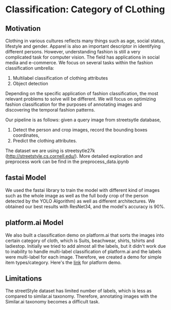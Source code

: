 # Classification: Category of CLothing


## Motivation
Clothing in various cultures reflects many things such as age, social status, lifestyle and gender. Apparel is also an important descriptor in identifying different persons. However, understanding fashion is still a very complicated task for computer vision. The field has applications in social media and e-commerce. We focus on several tasks within the fashion classification umbrella:

1.  Multilabel classification of clothing attributes
2.  Object detection

Depending on the specific application of fashion classification, the most relevant problems to solve will be different. We will focus on optimizing fashion classification for the purposes of annotating images and discovering the temporal fashion patterns.

Our pipeline is as follows: given a query image from streetsytle database,

1.  Detect the person and crop images, record the bounding boxes coordinates,
2.  Predict the clothing attributes.

The dataset we are using is streetsytle27k (http://streetstyle.cs.cornell.edu/). 
More detailed exploration and preprocess work can be find in the preprocess_data.ipynb

## fastai Model
We used the fastai library to train the model with different kind of images such as the whole image as well as the full body crop of the person detected by the YOLO Algorithm) as well as different architectures. We obtained our best results with ResNet34, and the model's accuracy is 90%.


## platform.ai Model
We also built a classification demo on platform.ai that sorts the images into certain category of cloth, which is Suits, beachwear, shirts, tshirts and ladiestop. Initially we tried to add almost all the labels, but it didn't work due to inability to handle multi-label classification of platform.ai and the labels were multi-label for each image. Therefore, we created a demo for simple item types/category.
Here's the [link](https://platform.ai/app/imageTraining/projects/ahJzfnBsYXRmb3JtLWFpLXByb2RyUwsSBFVzZXIiHEdBdUp4dXlTQWdoMkFISGszTlhDN1VzRHJndzEMCxIHUHJvamVjdCIgZDhlOTc5ZTM1MjBiNDk1NjlhOWJiNDhhYjliOWZkNzcM) for platform demo.

## Limitations
The streetStyle dataset has limited number of labels, which is less as compared to similar.ai taxonomy. Therefore, annotating images with the Similar.ai taxonomy becomes a difficult task.
